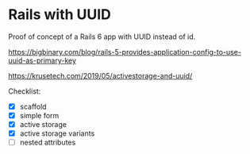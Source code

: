 # Rails with UUID

Proof of concept of a Rails 6 app with UUID instead of id.

https://bigbinary.com/blog/rails-5-provides-application-config-to-use-uuid-as-primary-key

https://krusetech.com/2019/05/activestorage-and-uuid/


Checklist:
- [x] scaffold
- [x] simple form
- [x] active storage
- [x] active storage variants
- [ ] nested attributes
